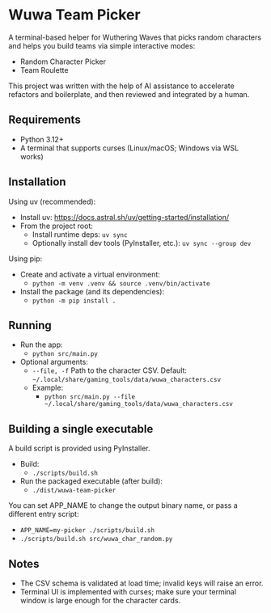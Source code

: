 # Wuwa Team Picker

A terminal-based helper for Wuthering Waves that picks random characters and helps you build teams via simple interactive modes:
- Random Character Picker
- Team Roulette

This project was written with the help of AI assistance to accelerate refactors and boilerplate, and then reviewed and integrated by a human.

## Requirements

- Python 3.12+
- A terminal that supports curses (Linux/macOS; Windows via WSL works)

## Installation

Using uv (recommended):
- Install uv: https://docs.astral.sh/uv/getting-started/installation/
- From the project root:
  - Install runtime deps: `uv sync`
  - Optionally install dev tools (PyInstaller, etc.): `uv sync --group dev`

Using pip:
- Create and activate a virtual environment:
  - `python -m venv .venv && source .venv/bin/activate`
- Install the package (and its dependencies):
  - `python -m pip install .`

## Running

- Run the app:
  - `python src/main.py`
- Optional arguments:
  - `--file, -f` Path to the character CSV. Default: `~/.local/share/gaming_tools/data/wuwa_characters.csv`
  - Example:
    - `python src/main.py --file ~/.local/share/gaming_tools/data/wuwa_characters.csv`

## Building a single executable

A build script is provided using PyInstaller.

- Build:
  - `./scripts/build.sh`
- Run the packaged executable (after build):
  - `./dist/wuwa-team-picker`

You can set APP_NAME to change the output binary name, or pass a different entry script:
- `APP_NAME=my-picker ./scripts/build.sh`
- `./scripts/build.sh src/wuwa_char_random.py`

## Notes

- The CSV schema is validated at load time; invalid keys will raise an error.
- Terminal UI is implemented with curses; make sure your terminal window is large enough for the character cards.
